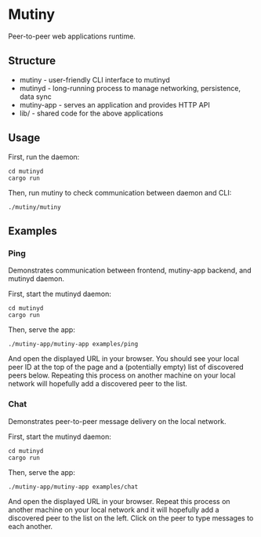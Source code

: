 # Mutiny

Peer-to-peer web applications runtime.

## Structure

* mutiny - user-friendly CLI interface to mutinyd
* mutinyd - long-running process to manage networking, persistence, data sync
* mutiny-app - serves an application and provides HTTP API
* lib/ - shared code for the above applications

## Usage

First, run the daemon:

```
cd mutinyd
cargo run
```

Then, run mutiny to check communication between daemon and CLI:

```
./mutiny/mutiny
```

## Examples

### Ping

Demonstrates communication between frontend, mutiny-app backend, and mutinyd daemon.

First, start the mutinyd daemon:

```
cd mutinyd
cargo run
```

Then, serve the app:

```
./mutiny-app/mutiny-app examples/ping
```

And open the displayed URL in your browser. You should see your local peer
ID at the top of the page and a (potentially empty) list of discovered
peers below. Repeating this process on another machine on your local
network will hopefully add a discovered peer to the list.

### Chat

Demonstrates peer-to-peer message delivery on the local network.

First, start the mutinyd daemon:

```
cd mutinyd
cargo run
```

Then, serve the app:

```
./mutiny-app/mutiny-app examples/chat
```

And open the displayed URL in your browser. Repeat this process on another
machine on your local network and it will hopefully add a discovered
peer to the list on the left. Click on the peer to type messages to
each another.
